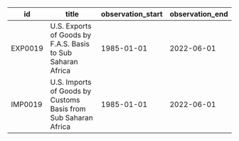 | id      | title                                                          | observation_start   | observation_end   |
|---------|----------------------------------------------------------------|---------------------|-------------------|
| EXP0019 | U.S. Exports of Goods by F.A.S. Basis to Sub Saharan Africa    | 1985-01-01          | 2022-06-01        |
| IMP0019 | U.S. Imports of Goods by Customs Basis from Sub Saharan Africa | 1985-01-01          | 2022-06-01        |